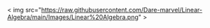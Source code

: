 < img src="https://raw.githubusercontent.com/Dare-marvel/Linear-Algebra/main/Images/Linear%20Algebra.png" >

